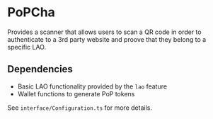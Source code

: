 # PoPCha

Provides a scanner that allows users to scan a QR code in order to authenticate to a 3rd party website and proove that they belong to a specific LAO. 

## Dependencies

- Basic LAO functionality provided by the `lao` feature
- Wallet functions to generate PoP tokens

See `interface/Configuration.ts` for more details.
